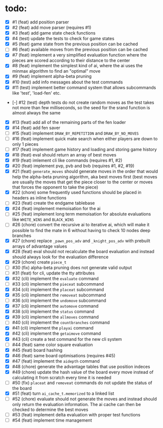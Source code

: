 # todo:
- [x] #1   (feat) add position parser
- [x] #2   (feat) add move parser (requires #1)
- [x] #3   (feat) add game state check functions
- [x] #4   (test) update the tests to check for game states
- [x] #5   (feat) game state from the previous position can be cached
- [ ] #6   (feat) available moves from the previous position can be cached
- [x] #7   (feat) implement a very simplified evaluation function where the pieces are scored according to their distance to the center
- [x] #8   (feat) implement the simplest kind of ai, where the ai uses the minmax algorithm to find an "optimal" move
- [x] #9   (feat) implement alpha-beta pruning
- [x] #10  (test) add info messages about the test commands
- [x] #11  (test) implement better command system that allows subcommands like 'test', 'load-fen' etc.
- [-] #12  (test) depth tests do not create random moves as the test takes not more than few milliseconds, so the seed for the srand function is almost always the same
- [x] #13  (feat) add all of the remaining parts of the fen loader
- [x] #14  (feat) add fen saver
- [ ] #15  (feat) implement `DRAW_BY_REPETITION` and `DRAW_BY_NO_MOVES`
- [ ] #16  (feat) implement quick mate search when either players are down to only 1 pieces
- [ ] #17  (feat) implement game history and loading and storing game history
- [x] #18  (feat) eval should return an array of best moves
- [x] #19  (feat) imlement cli like commands (requires #1, #2)
- [x] #20  (feat) implement pvp, pvb and bvb (requires #1, #2, #19)
- [x] #21  (feat) `generate_moves` should generate moves in the order that would help the alpha-beta pruning algorithm, aka best moves first (best moves are usually the moves that get the piece closer to the center or moves that forces the opponent to take the piece)
- [x] #22  (chore) some frequently used functions should be placed in headers as inline functions
- [ ] #23  (feat) create the endgame tablebase
- [x] #24  (feat) implement memoisation for the ai
- [ ] #25  (feat) implement long term memoisation for absolute evaluations like `WHITE_WINS` and `BLACK_WINS`
- [ ] #26  (chore) convert the recursive ai to iterative ai, which will make it possible to find the mate in 6 without having to check 10 nodes deep branches
- [x] #27  (chore) replace `_pawn_pos_adv` and `_knight_pos_adv` with prebuilt arrays of advantage values
- [x] #28  (feat) eval should not recalculate the board evaluation and instead should always look for the evaluation difference
- [x] #29  (chore) create `piece_t`
- [ ] #30  (fix) alpha-beta pruning does not generate valid output
- [ ] #31  (feat) for cli, update the tty attributes
- [x] #32  (cli) implement the `evaluate` command
- [ ] #33  (cli) implement the `pieceat` subcommand
- [x] #34  (cli) implement the `placeat` subcommand
- [x] #35  (cli) implement the `removeat` subcommand
- [ ] #36  (cli) implement the `undomove` subcommand
- [x] #37  (cli) implement the `automove` command
- [x] #38  (cli) implement the `status` command
- [x] #39  (cli) implement the `allmoves` command
- [ ] #40  (cli) implement the `countbranches` command
- [x] #41  (cli) implement the `playai` command
- [x] #42  (cli) implement the `getaimove` command
- [x] #43  (cli) create a test command for the new cli system
- [ ] #44  (feat) same color square evaluation
- [x] #45  (feat) board hashing
- [x] #46  (feat) same board optimisations (requires #45)
- [x] #47  (feat) implement the `aidepth` command
- [x] #48  (chore) generate the advantage tables that use position indeces
- [x] #49  (chore) update the hash value of the board every move instead of calculating it from scratch every time it is needed
- [ ] #50  (fix) `placeat` and `removeat` commands do not update the status of the board
- [x] #51  (feat) turn `ai_cache_t.memorized` to a linked list
- [ ] #52  (chore) evaluate should not generate the moves and instead should only return the evaluation information. The ai cache can then be checked to determine the best moves
- [ ] #53  (feat) implement delta evaluation with proper test functions
- [ ] #54  (feat) implement time management
